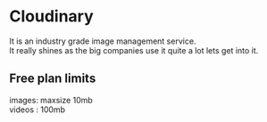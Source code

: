 # Cloudinary

It is an industry grade image management service.  
It really shines as the big companies use it quite a lot lets get into it.

## Free plan limits

images: maxsize 10mb  
videos : 100mb  
